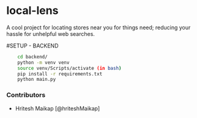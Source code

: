 # local-lens
A cool project for locating stores near you for things need; reducing your hassle for unhelpful web searches. 

#SETUP - BACKEND
```bash
    cd backend/
    python -m venv venv
    source venv/Scripts/activate (in bash)
    pip install -r requirements.txt
    python main.py
```

### Contributors
* Hritesh Maikap [@hriteshMaikap]
